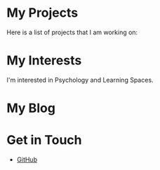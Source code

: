 # My Projects

Here is a list of projects that I am working on:

# My Interests

I'm interested in Psychology and Learning Spaces.

# My Blog


# Get in Touch
<ul>

<li><a href="https://github.com/kzinke">GitHub</a></li>

</ul>
